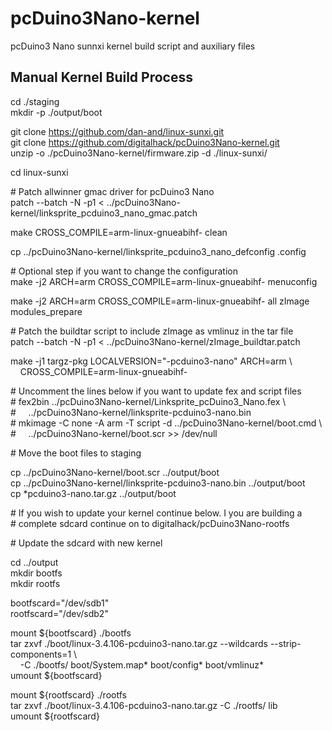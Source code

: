 # pcDuino3Nano-kernel

pcDuino3 Nano sunnxi kernel build script and auxiliary files

Manual Kernel Build Process
---------------------------

cd ./staging  
mkdir -p ./output/boot  

git clone https://github.com/dan-and/linux-sunxi.git  
git clone https://github.com/digitalhack/pcDuino3Nano-kernel.git  
unzip -o ./pcDuino3Nano-kernel/firmware.zip -d ./linux-sunxi/  

cd linux-sunxi

\# Patch allwinner gmac driver for pcDuino3 Nano  
patch --batch -N -p1 < ../pcDuino3Nano-kernel/linksprite_pcduino3_nano_gmac.patch  

make CROSS_COMPILE=arm-linux-gnueabihf- clean  

cp ../pcDuino3Nano-kernel/linksprite_pcduino3_nano_defconfig .config  

\# Optional step if you want to change the configuration  
make -j2 ARCH=arm CROSS_COMPILE=arm-linux-gnueabihf- menuconfig    

make -j2 ARCH=arm CROSS_COMPILE=arm-linux-gnueabihf- all zImage modules_prepare  

\# Patch the buildtar script to include zImage as vmlinuz in the tar file  
patch --batch -N -p1 < ../pcDuino3Nano-kernel/zImage_buildtar.patch  

make -j1 targz-pkg LOCALVERSION="-pcduino3-nano" ARCH=arm \\  
&nbsp;&nbsp;&nbsp;&nbsp;CROSS_COMPILE=arm-linux-gnueabihf-    

\# Uncomment the lines below if you want to update fex and script files  
\# fex2bin ../pcDuino3Nano-kernel/Linksprite_pcDuino3_Nano.fex \\  
\# &nbsp;&nbsp;&nbsp;&nbsp;../pcDuino3Nano-kernel/linksprite-pcduino3-nano.bin  
\# mkimage -C none -A arm -T script -d ../pcDuino3Nano-kernel/boot.cmd \\  
\# &nbsp;&nbsp;&nbsp;&nbsp;../pcDuino3Nano-kernel/boot.scr >> /dev/null  

\# Move the boot files to staging  

cp ../pcDuino3Nano-kernel/boot.scr ../output/boot  
cp ../pcDuino3Nano-kernel/linksprite-pcduino3-nano.bin ../output/boot  
cp *pcduino3-nano.tar.gz ../output/boot  

\# If you wish to update your kernel continue below. I you are building a  
\# complete sdcard continue on to digitalhack/pcDuino3Nano-rootfs

\# Update the sdcard with new kernel  

cd ../output  
mkdir bootfs  
mkdir rootfs  

bootfscard="/dev/sdb1"  
rootfscard="/dev/sdb2"  

mount ${bootfscard} ./bootfs  
tar zxvf ./boot/linux-3.4.106-pcduino3-nano.tar.gz --wildcards --strip-components=1 \\  
&nbsp;&nbsp;&nbsp;&nbsp;-C ./bootfs/ boot/System.map*   boot/config* boot/vmlinuz*  
umount ${bootfscard}  

mount ${rootfscard} ./rootfs  
tar zxvf ./boot/linux-3.4.106-pcduino3-nano.tar.gz -C ./rootfs/ lib  
umount ${rootfscard}  
